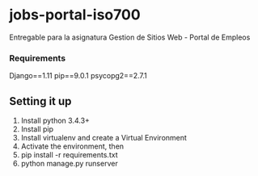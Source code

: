 # jobs-portal-iso700
Entregable para la asignatura Gestion de Sitios Web - Portal de Empleos

### Requirements
Django==1.11
pip==9.0.1
psycopg2==2.7.1

## Setting it up

1. Install python 3.4.3+
2. Install pip
3. Install virtualenv and create a Virtual Environment
4. Activate the environment, then
5. pip install -r requirements.txt
6. python manage.py runserver